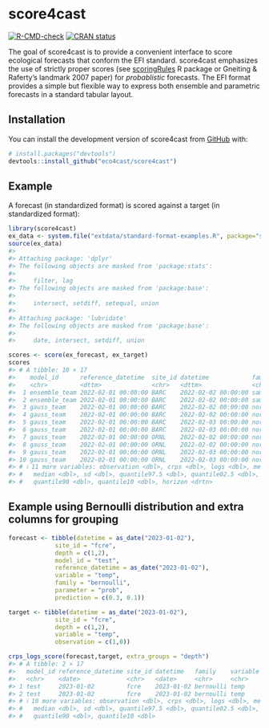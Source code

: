 
<!-- README.md is generated from README.Rmd. Please edit that file -->

# score4cast

<!-- badges: start -->

[![R-CMD-check](https://github.com/eco4cast/score4cast/workflows/R-CMD-check/badge.svg)](https://github.com/eco4cast/score4cast/actions)
[![CRAN
status](https://www.r-pkg.org/badges/version/score4cast)](https://CRAN.R-project.org/package=score4cast)
<!-- badges: end -->

The goal of score4cast is to provide a convenient interface to score
ecological forecasts that conform the EFI standard. score4cast
emphasizes the use of strictly proper scores (see [scoringRules]() R
package or Gneiting & Raferty’s landmark 2007 paper) for *probablistic*
forecasts. The EFI format provides a simple but flexible way to express
both ensemble and parametric forecasts in a standard tabular layout.

## Installation

You can install the development version of score4cast from
[GitHub](https://github.com/) with:

``` r
# install.packages("devtools")
devtools::install_github("eco4cast/score4cast")
```

## Example

A forecast (in standardized format) is scored against a target (in
standardized format):

``` r
library(score4cast)
ex_data <- system.file("extdata/standard-format-examples.R", package="score4cast")
source(ex_data)
#> 
#> Attaching package: 'dplyr'
#> The following objects are masked from 'package:stats':
#> 
#>     filter, lag
#> The following objects are masked from 'package:base':
#> 
#>     intersect, setdiff, setequal, union
#> 
#> Attaching package: 'lubridate'
#> The following objects are masked from 'package:base':
#> 
#>     date, intersect, setdiff, union

scores <- score(ex_forecast, ex_target)
scores
#> # A tibble: 10 × 17
#>    model_id      reference_datetime  site_id datetime            family variable
#>    <chr>         <dttm>              <chr>   <dttm>              <chr>  <chr>   
#>  1 ensemble_team 2022-02-01 00:00:00 BARC    2022-02-02 00:00:00 sample oxygen  
#>  2 ensemble_team 2022-02-01 00:00:00 BARC    2022-02-02 00:00:00 sample tempera…
#>  3 gauss_team    2022-02-01 00:00:00 BARC    2022-02-02 00:00:00 normal oxygen  
#>  4 gauss_team    2022-02-01 00:00:00 BARC    2022-02-02 00:00:00 normal tempera…
#>  5 gauss_team    2022-02-01 00:00:00 BARC    2022-02-03 00:00:00 normal oxygen  
#>  6 gauss_team    2022-02-01 00:00:00 BARC    2022-02-03 00:00:00 normal tempera…
#>  7 gauss_team    2022-02-01 00:00:00 ORNL    2022-02-02 00:00:00 normal oxygen  
#>  8 gauss_team    2022-02-01 00:00:00 ORNL    2022-02-02 00:00:00 normal tempera…
#>  9 gauss_team    2022-02-01 00:00:00 ORNL    2022-02-03 00:00:00 normal oxygen  
#> 10 gauss_team    2022-02-01 00:00:00 ORNL    2022-02-03 00:00:00 normal tempera…
#> # ℹ 11 more variables: observation <dbl>, crps <dbl>, logs <dbl>, mean <dbl>,
#> #   median <dbl>, sd <dbl>, quantile97.5 <dbl>, quantile02.5 <dbl>,
#> #   quantile90 <dbl>, quantile10 <dbl>, horizon <drtn>
```

## Example using Bernoulli distribution and extra columns for grouping

``` r
forecast <- tibble(datetime = as_date("2023-01-02"),
             site_id = "fcre",
             depth = c(1,2),
             model_id = "test",
             reference_datetime = as_date("2023-01-02"),
             variable = "temp",
             family = "bernoulli",
             parameter = "prob",
             prediction = c(0.3, 0.1))

target <- tibble(datetime = as_date("2023-01-02"),
             site_id = "fcre",
             depth = c(1,2),
             variable = "temp",
             observation = c(1,0))

crps_logs_score(forecast,target, extra_groups = "depth")
#> # A tibble: 2 × 17
#>   model_id reference_datetime site_id datetime   family    variable depth
#>   <chr>    <date>             <chr>   <date>     <chr>     <chr>    <dbl>
#> 1 test     2023-01-02         fcre    2023-01-02 bernoulli temp         1
#> 2 test     2023-01-02         fcre    2023-01-02 bernoulli temp         2
#> # ℹ 10 more variables: observation <dbl>, crps <dbl>, logs <dbl>, mean <dbl>,
#> #   median <dbl>, sd <dbl>, quantile97.5 <dbl>, quantile02.5 <dbl>,
#> #   quantile90 <dbl>, quantile10 <dbl>
```
